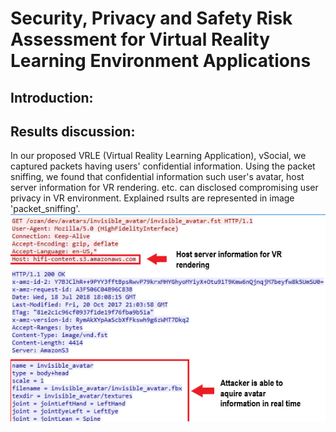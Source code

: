#                        Security, Privacy and Safety Risk Assessment for Virtual Reality Learning Environment Applications

## Introduction:


## Results discussion:

In our proposed VRLE (Virtual Reality Learning Application), vSocial, we captured packets having users' confidential information. Using the packet sniffing, we found that confidential information such user's avatar, host server information for VR rendering. etc. can disclosed compromising user privacy in VR environment. Explained rsults are represented in image 'packet_sniffing'.
<img src="https://github.com/VR-SPS/Results/blob/master/packet_sniffing.PNG"/>
